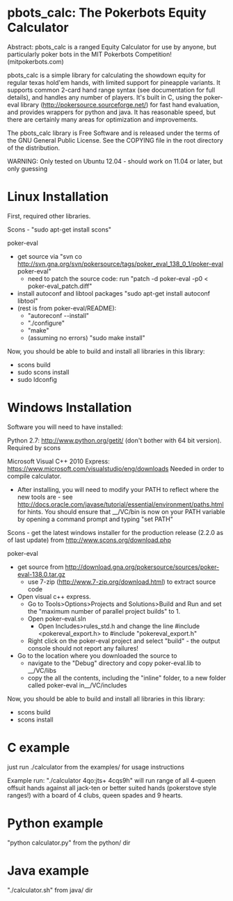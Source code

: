 pbots_calc: The Pokerbots Equity Calculator
==========================================

Abstract: pbots_calc is a ranged Equity Calculator for use by anyone, but
particularly poker bots in the MIT Pokerbots Competition! (mitpokerbots.com)

pbots_calc is a simple library for calculating the showdown equity for regular
texas hold'em hands, with limited support for pineapple variants. It supports
common 2-card hand range syntax (see documentation for full details), and
handles any number of players. It's built in C, using the poker-eval library
(http://pokersource.sourceforge.net/) for fast hand evaluation, and provides
wrappers for python and java. It has reasonable speed, but there are certainly
many areas for optimization and improvements.

The pbots_calc library is Free Software and is released under the
terms of the GNU General Public License. See the COPYING file in the
root directory of the distribution.

WARNING: Only tested on Ubuntu 12.04 - should work on 11.04 or later, but only
guessing

Linux Installation
==================

First, required other libraries.

Scons - "sudo apt-get install scons"

poker-eval
 - get source via "svn co http://svn.gna.org/svn/pokersource/tags/poker_eval_138_0_1/poker-eval poker-eval"
   - need to patch the source code: run "patch -d poker-eval -p0 < poker-eval_patch.diff"
 - install autoconf and libtool packages "sudo apt-get install autoconf libtool"
 - (rest is from poker-eval/README):
   - "autoreconf --install"
   - "./configure"
   - "make"
   - (assuming no errors) "sudo make install"

Now, you should be able to build and install all libraries in this library:

 - scons build
 - sudo scons install
 - sudo ldconfig

Windows Installation
====================

Software you will need to have installed:

Python 2.7: http://www.python.org/getit/ (don't bother with 64 bit version). Required by scons

Microsoft Visual C++ 2010 Express:
https://www.microsoft.com/visualstudio/eng/downloads Needed in order to compile calculator.
 - After installing, you will need to modify your PATH to reflect where the new
   tools are - see
   http://docs.oracle.com/javase/tutorial/essential/environment/paths.html for
   hints. You should ensure that __/VC/bin is now on your PATH variable by opening a command prompt
   and typing "set PATH"

Scons - get the latest windows installer for the production release (2.2.0 as of
last update) from http://www.scons.org/download.php

poker-eval
 - get source from http://download.gna.org/pokersource/sources/poker-eval-138.0.tar.gz
   - use 7-zip (http://www.7-zip.org/download.html) to extract source code
 - Open visual c++ express.
   - Go to Tools>Options>Projects and Solutions>Build and Run and set the "maximum number of parallel project builds" to 1.
   - Open poker-eval.sln
     - Open Includes>rules_std.h and change the line
            #include <pokereval_export.h>
         to
              #include "pokereval_export.h"
   - Right click on the poker-eval project and select "build" - the output console should not report any failures!
 - Go to the location where you downloaded the source to
   - navigate to the "Debug" directory and copy poker-eval.lib to __/VC/libs
   - copy the all the contents, including the "inline" folder, to a new folder called poker-eval in__/VC/includes

Now, you should be able to build and install all libraries in this library:

 - scons build
 - scons install

C example
=========

just run ./calculator from the examples/ for usage instructions

Example run: "./calculator 4qo:jts+ 4cqs9h" will run range of all 4-queen
 offsuit hands against all jack-ten or better suited hands (pokerstove style
 ranges!) with a board of 4 clubs, queen spades and 9 hearts.

Python example
==============

"python calculator.py" from the python/ dir

Java example
============

"./calculator.sh" from java/ dir